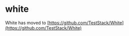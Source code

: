 white
=====

White has moved to [https://github.com/TestStack/White](https://github.com/TestStack/White)
